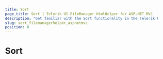 ```yaml
---
title: Sort
page_title: Sort | Telerik UI FileManager HtmlHelper for ASP.NET MVC
description: "Get familiar with the Sort functionality in the Telerik UI for ASP.NET MVC FileManager component and how you can use it."
slug: sort_filemanagerhelper_aspnetmvc
position: 8
---
```


# Sort
